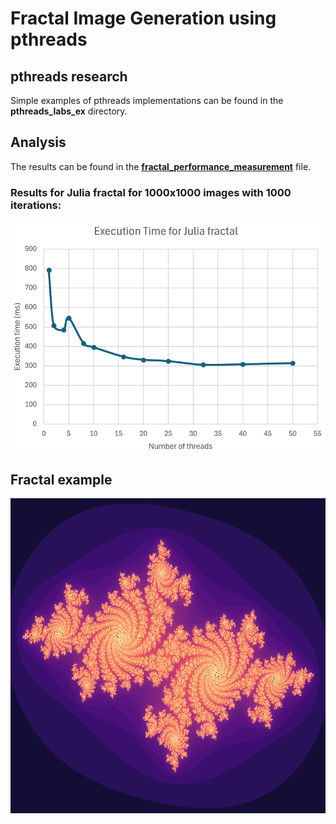 # Fractal Image Generation using pthreads
## pthreads research
Simple examples of pthreads implementations can be found in the **pthreads_labs_ex** directory.

## Analysis
The results can be found in the [**fractal_performance_measurement**](fractal_performance_measurement.xlsx) file.
### Results for Julia fractal for 1000x1000 images with 1000 iterations:
![Results for Julia fractal](img/Julia_results.png)

## Fractal example
![Demo image of the Julia set](img/Julia_fractal.png)
